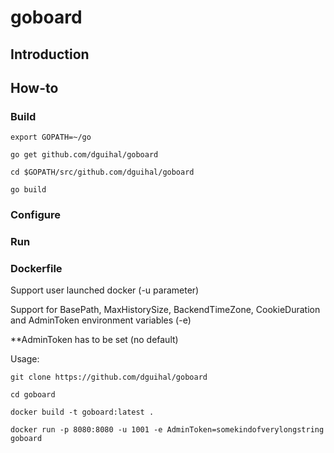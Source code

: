 # goboard

## Introduction

## How-to

### Build

`export GOPATH=~/go`

`go get github.com/dguihal/goboard`

`cd $GOPATH/src/github.com/dguihal/goboard`

`go build`

### Configure

### Run

### Dockerfile

Support user launched docker (-u parameter)

Support for BasePath, MaxHistorySize, BackendTimeZone, CookieDuration and AdminToken environment variables (-e)

**AdminToken has to be set (no default)

Usage:

`git clone https://github.com/dguihal/goboard`

`cd goboard`

`docker build -t goboard:latest .`

`docker run -p 8080:8080 -u 1001 -e AdminToken=somekindofverylongstring goboard`
